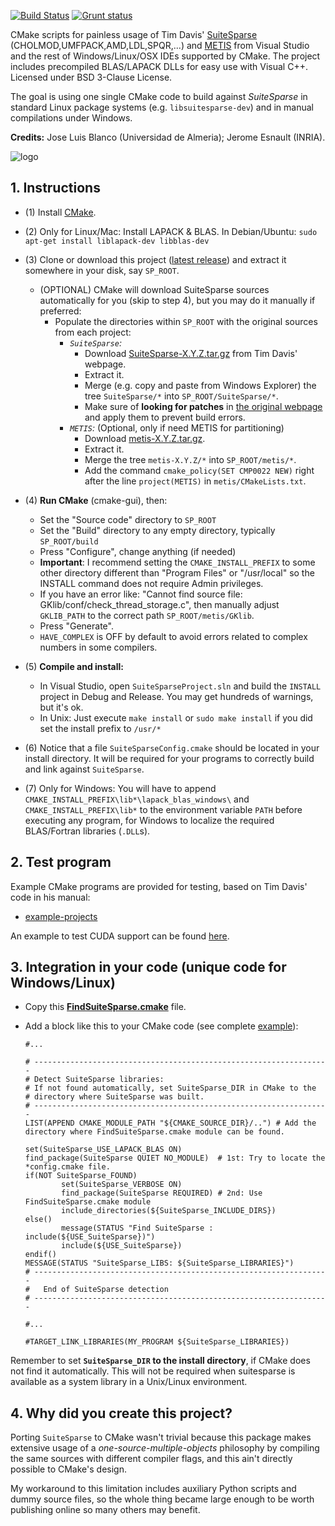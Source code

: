 [![Build Status](https://img.shields.io/travis/jlblancoc/suitesparse-metis-for-windows/master.svg?label=Travis)](https://travis-ci.org/jlblancoc/suitesparse-metis-for-windows/builds)
[![Grunt status](https://img.shields.io/appveyor/ci/jlblancoc/suitesparse-metis-for-windows/master.svg?label=Appveyor)](https://ci.appveyor.com/project/jlblancoc/suitesparse-metis-for-windows/history)


CMake scripts for painless usage of Tim Davis' [SuiteSparse](http://faculty.cse.tamu.edu/davis/suitesparse.html) (CHOLMOD,UMFPACK,AMD,LDL,SPQR,...) and [METIS](http://glaros.dtc.umn.edu/gkhome/views/metis) from Visual Studio and the rest of Windows/Linux/OSX IDEs supported by CMake. The project includes precompiled BLAS/LAPACK DLLs for easy use with Visual C++. Licensed under BSD 3-Clause License.

The goal is using one single CMake code to build against *SuiteSparse* in standard Linux package systems (e.g. `libsuitesparse-dev`) and in manual compilations under Windows. 


**Credits:** Jose Luis Blanco (Universidad de Almeria); Jerome Esnault (INRIA).

![logo](https://raw.githubusercontent.com/jlblancoc/suitesparse-metis-for-windows/master/docs/logo.png)

## 1. Instructions

  * (1) Install [CMake](http://www.cmake.org/).
  * (2) Only for Linux/Mac: Install LAPACK & BLAS. In Debian/Ubuntu: `sudo apt-get install liblapack-dev libblas-dev`
  * (3) Clone or download this project ([latest release](https://github.com/jlblancoc/suitesparse-metis-for-windows/releases)) and extract it somewhere in your disk, say `SP_ROOT`.
	  * (OPTIONAL) CMake will download SuiteSparse sources automatically for you (skip to step 4), but you may do it manually if preferred: 
        * Populate the directories within `SP_ROOT` with the original sources from each project:
          * *`SuiteSparse`:* 
            * Download [SuiteSparse-X.Y.Z.tar.gz](http://www.cise.ufl.edu/research/sparse/SuiteSparse/) from Tim Davis' webpage. 
            * Extract it.
            * Merge (e.g. copy and paste from Windows Explorer) the tree `SuiteSparse/*` into `SP_ROOT/SuiteSparse/*`.
            * Make sure of **looking for patches** in [the original webpage](http://www.cise.ufl.edu/research/sparse/SuiteSparse/) and apply them to prevent build errors.
          * *`METIS`:*  (Optional, only if need METIS for partitioning)
            * Download [metis-X.Y.Z.tar.gz](http://glaros.dtc.umn.edu/gkhome/metis/metis/download).
            * Extract it.
            * Merge the tree `metis-X.Y.Z/*` into `SP_ROOT/metis/*`.
            * Add the command `cmake_policy(SET CMP0022 NEW)` right after the line `project(METIS)` in `metis/CMakeLists.txt`.

  * (4) **Run CMake** (cmake-gui), then: 
      * Set the "Source code" directory to `SP_ROOT` 
	  * Set the "Build" directory to any empty directory, typically `SP_ROOT/build`
	  * Press "Configure", change anything (if needed)
      * **Important**: I recommend setting the `CMAKE_INSTALL_PREFIX` to some other directory different than "Program Files" or "/usr/local" so the INSTALL command does not require Admin privileges.
      * If you have an error like: "Cannot find source file: GKlib/conf/check_thread_storage.c", then manually adjust `GKLIB_PATH` to the correct path `SP_ROOT/metis/GKlib`.
	  * Press "Generate".
      * `HAVE_COMPLEX` is OFF by default to avoid errors related to complex numbers in some compilers. 
  * (5) **Compile and install:** 
    * In Visual Studio, open `SuiteSparseProject.sln` and build the `INSTALL` project in Debug and Release. You may get hundreds of warnings, but it's ok.
    * In Unix: Just execute `make install` or `sudo make install` if you did set the install prefix to `/usr/*`

  * (6) Notice that a file `SuiteSparseConfig.cmake` should be located in your install directory. It will be required for your programs to correctly build and link against `SuiteSparse`.

  * (7) Only for Windows: You will have to append `CMAKE_INSTALL_PREFIX\lib*\lapack_blas_windows\` and `CMAKE_INSTALL_PREFIX\lib*` to the environment variable `PATH` before executing any program, for Windows to localize the required BLAS/Fortran libraries (`.DLL`s).


## 2. Test program

Example CMake programs are provided for testing, based on Tim Davis' code in his manual:
  * [example-projects](https://github.com/jlblancoc/suitesparse-metis-for-windows/tree/master/example-projects)
  
An example to test CUDA support can be found [here](https://gist.github.com/andr3wmac/78d294844484cb48342f88ef03e2776a).


## 3. Integration in your code (unique code for Windows/Linux)


  * Copy this **[FindSuiteSparse.cmake](https://github.com/jlblancoc/suitesparse-metis-for-windows/blob/master/cmakemodule/FindSuiteSparse.cmake)** file.
  * Add a block like this to your CMake code (see complete [example](https://github.com/jlblancoc/suitesparse-metis-for-windows/blob/master/example-projects/cholmod/CMakeLists.txt)):
   
  
    ```
    #...
    
    # ------------------------------------------------------------------
    # Detect SuiteSparse libraries:
    # If not found automatically, set SuiteSparse_DIR in CMake to the 
    # directory where SuiteSparse was built.
    # ------------------------------------------------------------------
    LIST(APPEND CMAKE_MODULE_PATH "${CMAKE_SOURCE_DIR}/..") # Add the directory where FindSuiteSparse.cmake module can be found.
    
    set(SuiteSparse_USE_LAPACK_BLAS ON)
    find_package(SuiteSparse QUIET NO_MODULE)  # 1st: Try to locate the *config.cmake file.
    if(NOT SuiteSparse_FOUND)
            set(SuiteSparse_VERBOSE ON)
            find_package(SuiteSparse REQUIRED) # 2nd: Use FindSuiteSparse.cmake module
            include_directories(${SuiteSparse_INCLUDE_DIRS})
    else()
            message(STATUS "Find SuiteSparse : include(${USE_SuiteSparse})")
            include(${USE_SuiteSparse})
    endif()
    MESSAGE(STATUS "SuiteSparse_LIBS: ${SuiteSparse_LIBRARIES}")
    # ------------------------------------------------------------------
    #   End of SuiteSparse detection
    # ------------------------------------------------------------------
    
    #...
    
    #TARGET_LINK_LIBRARIES(MY_PROGRAM ${SuiteSparse_LIBRARIES})
    ```


Remember to set **`SuiteSparse_DIR` to the install directory**, if CMake does not find it automatically. This will not be required when suitesparse is available as a system library in a Unix/Linux environment.



## 4. Why did you create this project?

Porting `SuiteSparse` to CMake wasn't trivial because this package makes extensive usage of a _one-source-multiple-objects_ philosophy by compiling the same sources with different compiler flags, and this ain't directly possible to CMake's design.

My workaround to this limitation includes auxiliary Python scripts and dummy source files, so the whole thing became large enough to be worth publishing online so many others may benefit.
